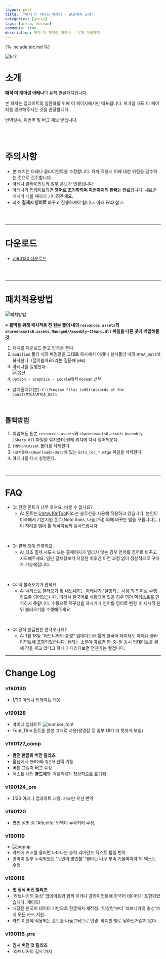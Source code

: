```yaml
---
layout: post
title:  "매직 더 개더링 아레나 - 한글패치 공개"
categories: [arena]
tags: [arena, korean]
comments: true
description: 매직 더 개더링 아레나 - 유저 한글패치
---
```


{% include toc.md %}

![kr2](/assets/images/arena/kr2.png)

# 소개
**매직 더 개더링 아레나**의 유저 한글패치입니다.

본 패치는 업데이트의 일원화를 위해 이 페이지에서만 배포됩니다. 퍼가실 때도 이 페이지를 링크해주시는 것을 권장합니다.

번역실수, 미번역 및 버그 제보 받습니다.

<br><br>

# **주의사항**
* 본 패치는 아레나 클라이언트를 수정합니다. 패치 적용시 이에 대한 위험을 감수하는 것으로 간주합니다.
* 아레나 클라이언트의 일부 폰트가 변경됩니다.
* 아레나가 업데이트되면 **영어로 초기화되며 이전까지의 한패는 만료**됩니다. 새로운 패치가 나올 때까지 기다려주세요.
* 최초 **결제시 영어로** 바꾸고 진행하셔야 합니다. 아래 FAQ 참고.

<br><br>

------------------------------------

# **다운로드**
 * [v190130 다운로드](https://github.com/youbeebee/MTGArena-kr/releases/download/v190130/MTGArena-kr_v190130.zip)

<br><br>

------------------------------------

# 패치적용방법
![패치방법](/assets/images/arena/patch1.png)

※ **롤백을 위해 패치적용 전 원본 폴더 내의 `resources.assets`와 `sharedassets0.assets`, `Managed/Assembly-CSharp.dll` 파일을 다른 곳에 백업해둘 것.**

 1. 패치를 다운로드 받고 압축을 푼다.
 1. `modified` 폴더 내의 파일들을 그대로 복사해서 아레나 설치폴더 내의 `MTGA_Data`에 복사한다. (덮어쓸까요?라는 질문에 yes)
 1. 아레나를 실행한다.  
 ![옵션](/assets/images/arena/ko_option.png)
 1. `Option - Graphics - Locale`에서 `Korean` 선택

 * 설치폴더(기본): `C:\Program Files (x86)\Wizards of the Coast\MTGA\MTGA_Data`

<br>

## 롤백방법
 1. 백업해둔 원본 `resources.assets`와 `sharedassets0.assets` `Assembly-CSharp.dll` 파일을 설치폴더 원래 위치에 다시 덮어씌운다. 
 1. `TMPFontAsset` 폴더를 삭제한다.
 1. `<설치폴더>\Downloads\Data`에 있는 `data_loc_*.mtga` 파일을 삭제한다.
 1. 아레나를 다시 실행한다.
  
<br>

------------------------------------

# FAQ 
 * Q: 한글 폰트가 너무 후져요. 바꿀 수 없나요?
   * A: 폰트는 [UnityL10nTool](https://github.com/dmc31a42/UnityL10nTool/wiki/Home-ko-KR)이라는 솔루션을 사용해 적용하고 있습니다. 본인이 미숙해서 기본지원 폰트(Noto Sans, 나눔고딕) 외에 바꾸는 법을 모릅니다(...) 이 자리를 빌어 툴 제작자님께 감사드립니다.

<br>

 * Q: 결제 창이 안열려요.
   * A: 최초 결제 시도시 뜨는 홈페이지가 열리지 않는 경우 언어를 영어로 바꾸고 시도해주세요. 일단 결제정보가 저장된 이후엔 이런 과정 없이 정상적으로 구매가 가능해집니다.

 <br>
 
* Q: 덱 불러오기가 안되요.
   * A: 덱리스트 불러오기 및 내보내기는 아레나가 '실행되는 시점'의 언어로 수행하도록 되어있습니다. 따라서 한국어로 세팅되어 있을 경우 영어 덱리스트를 인식하지 못합니다. 수동으로 덱구성을 하시거나 언어를 영어로 변경 후 재시작 한 뒤 불러오기를 수행해주세요.
 
 <br>

 * Q: 공식 한글판은 안나오나요?
   * A: 1월 18일 "라브니카의 충성" 업데이트와 함께 한국어 데이터도 아레나 클라이언트에 포함되었습니다. 들리는 소문에 따르면 한-중-일 동시 업데이트를 위해 각을 재고 있다고 하니 기다리다보면 언젠가는 될겁니다.

------------------------------------

# Change Log
### v190130
* 1/30 아레나 업데이트 대응

### v190128
* 마이너 업데이트
![number_font](/assets/images/arena/number_font.png)
* Font_Title 폰트를 원본 그대로 사용(생명점 등 일부 UI가 더 멋지게 보임)

### v190127_comp
* **완전 한글화 버전 릴리즈**
* 옵션에서 `한국어`와 `일본어` 선택 가능
* 버튼 그림자 버그 수정
* 텍스트 내의 **볼드체**와 *이텔릭체*가 정상적으로 표기됨

### v190124_pre
* 1/23 아레나 업데이트 대응. 카드만 우선 번역

### v190120
* 팝업 설명 중 'Afterlife' 번역이 누락되어 수정.

### v190119
* ![popup](/assets/images/arena/remind_popup.png)
* 카드에 커서를 올리면 나타나는 능력 리마인드 텍스트 팝업 번역
* 번역이 일부 누락되었던 '도빈의 명민함' '불타는 나무 부족 기물파괴자'의 텍스트 수정

### v190118
* **첫 정식 버전 릴리즈**
* '라브니카의 충성' 업데이트와 함께 아레나 클라이언트에 한국어 데이터가 포함되었습니다. 개이득!
* 내장된 한국어 데이터 기반으로 한글패치 재작성. '익살란'부터 '라브니카의 충성'까지 모든 카드 지원.
* 카드 이름에 적용되는 폰트를 나눔고딕으로 변경. 하지만 별로 달라진거같지 않다.

### v190116_pre
* **임시 버전 첫 릴리즈**
* '라브니카의 길드'까지
